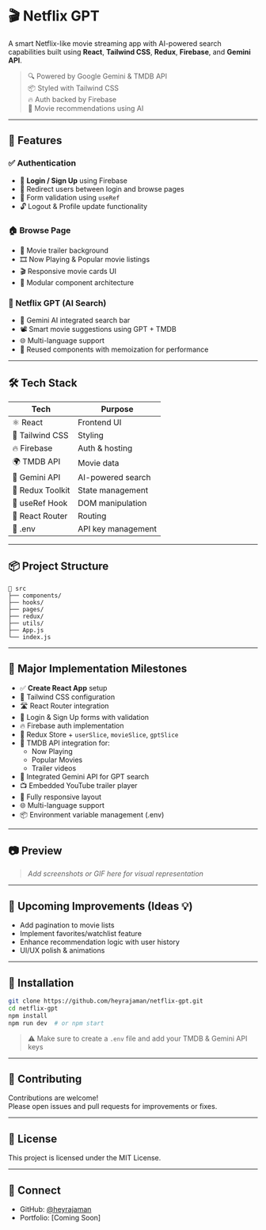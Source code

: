 # 🎬 Netflix GPT

A smart Netflix-like movie streaming app with AI-powered search capabilities built using **React**, **Tailwind CSS**, **Redux**, **Firebase**, and **Gemini API**.

> 🔍 Powered by Google Gemini & TMDB API  
> 📦 Styled with Tailwind CSS  
> 🔥 Auth backed by Firebase  
> 🧠 Movie recommendations using AI

---

## 🚀 Features

### ✅ Authentication

- 🔐 **Login / Sign Up** using Firebase
- 🔁 Redirect users between login and browse pages
- 🧾 Form validation using `useRef`
- 🔓 Logout & Profile update functionality

### 🏠 Browse Page

- 🎥 Movie trailer background
- 🎞️ Now Playing & Popular movie listings
- 🎬 Responsive movie cards UI
- 🧩 Modular component architecture

### 🧠 Netflix GPT (AI Search)

- 🤖 Gemini AI integrated search bar
- 📽️ Smart movie suggestions using GPT + TMDB
- 🌐 Multi-language support
- 🔄 Reused components with memoization for performance

---

## 🛠️ Tech Stack

| Tech             | Purpose            |
| ---------------- | ------------------ |
| ⚛️ React         | Frontend UI        |
| 🎨 Tailwind CSS  | Styling            |
| 🔥 Firebase      | Auth & hosting     |
| 🌍 TMDB API      | Movie data         |
| 🤖 Gemini API    | AI-powered search  |
| 🧠 Redux Toolkit | State management   |
| 🧪 useRef Hook   | DOM manipulation   |
| 🔗 React Router  | Routing            |
| 📁 .env          | API key management |

---

## 📦 Project Structure

```
📁 src
├── components/
├── hooks/
├── pages/
├── redux/
├── utils/
├── App.js
└── index.js
```

---

## 📜 Major Implementation Milestones

- ✅ **Create React App** setup
- 🎨 Tailwind CSS configuration
- 🛣️ React Router integration
- 🧾 Login & Sign Up forms with validation
- 🔥 Firebase auth implementation
- 🧠 Redux Store + `userSlice`, `movieSlice`, `gptSlice`
- 🍿 TMDB API integration for:
  - Now Playing
  - Popular Movies
  - Trailer videos
- 🤖 Integrated Gemini API for GPT search
- 📺 Embedded YouTube trailer player
- 📱 Fully responsive layout
- 🌐 Multi-language support
- 📦 Environment variable management (.env)

---

## 📷 Preview

> _Add screenshots or GIF here for visual representation_

---

## 🧠 Upcoming Improvements (Ideas 💡)

- Add pagination to movie lists
- Implement favorites/watchlist feature
- Enhance recommendation logic with user history
- UI/UX polish & animations

---

## 🧪 Installation

```bash
git clone https://github.com/heyrajaman/netflix-gpt.git
cd netflix-gpt
npm install
npm run dev  # or npm start
```

> ⚠️ Make sure to create a `.env` file and add your TMDB & Gemini API keys

---

## 🤝 Contributing

Contributions are welcome!  
Please open issues and pull requests for improvements or fixes.

---

## 📄 License

This project is licensed under the MIT License.

---

## 🔗 Connect

- GitHub: [@heyrajaman](https://github.com/heyrajaman)
- Portfolio: [Coming Soon]
